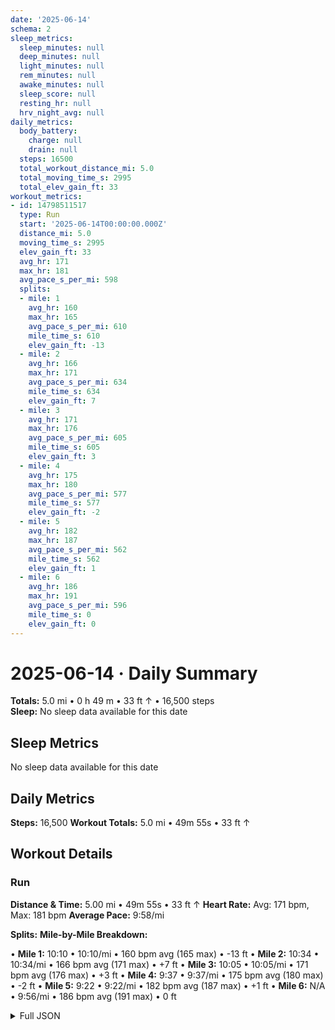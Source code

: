 ```yaml
---
date: '2025-06-14'
schema: 2
sleep_metrics:
  sleep_minutes: null
  deep_minutes: null
  light_minutes: null
  rem_minutes: null
  awake_minutes: null
  sleep_score: null
  resting_hr: null
  hrv_night_avg: null
daily_metrics:
  body_battery:
    charge: null
    drain: null
  steps: 16500
  total_workout_distance_mi: 5.0
  total_moving_time_s: 2995
  total_elev_gain_ft: 33
workout_metrics:
- id: 14798511517
  type: Run
  start: '2025-06-14T00:00:00.000Z'
  distance_mi: 5.0
  moving_time_s: 2995
  elev_gain_ft: 33
  avg_hr: 171
  max_hr: 181
  avg_pace_s_per_mi: 598
  splits:
  - mile: 1
    avg_hr: 160
    max_hr: 165
    avg_pace_s_per_mi: 610
    mile_time_s: 610
    elev_gain_ft: -13
  - mile: 2
    avg_hr: 166
    max_hr: 171
    avg_pace_s_per_mi: 634
    mile_time_s: 634
    elev_gain_ft: 7
  - mile: 3
    avg_hr: 171
    max_hr: 176
    avg_pace_s_per_mi: 605
    mile_time_s: 605
    elev_gain_ft: 3
  - mile: 4
    avg_hr: 175
    max_hr: 180
    avg_pace_s_per_mi: 577
    mile_time_s: 577
    elev_gain_ft: -2
  - mile: 5
    avg_hr: 182
    max_hr: 187
    avg_pace_s_per_mi: 562
    mile_time_s: 562
    elev_gain_ft: 1
  - mile: 6
    avg_hr: 186
    max_hr: 191
    avg_pace_s_per_mi: 596
    mile_time_s: 0
    elev_gain_ft: 0
---
```

# 2025-06-14 · Daily Summary
**Totals:** 5.0 mi • 0 h 49 m • 33 ft ↑ • 16,500 steps  
**Sleep:** No sleep data available for this date

## Sleep Metrics
No sleep data available for this date

## Daily Metrics
**Steps:** 16,500
**Workout Totals:** 5.0 mi • 49m 55s • 33 ft ↑

## Workout Details
### Run
**Distance & Time:** 5.00 mi • 49m 55s • 33 ft ↑
**Heart Rate:** Avg: 171 bpm, Max: 181 bpm
**Average Pace:** 9:58/mi

**Splits:**
**Mile-by-Mile Breakdown:**

• **Mile 1:** 10:10 • 10:10/mi • 160 bpm avg (165 max) • -13 ft
• **Mile 2:** 10:34 • 10:34/mi • 166 bpm avg (171 max) • +7 ft
• **Mile 3:** 10:05 • 10:05/mi • 171 bpm avg (176 max) • +3 ft
• **Mile 4:** 9:37 • 9:37/mi • 175 bpm avg (180 max) • -2 ft
• **Mile 5:** 9:22 • 9:22/mi • 182 bpm avg (187 max) • +1 ft
• **Mile 6:** N/A • 9:56/mi • 186 bpm avg (191 max) • 0 ft


<details>
<summary>Full JSON</summary>

```json
{
  "date": "2025-06-14",
  "schema": 2,
  "sleep_metrics": {
    "sleep_minutes": null,
    "deep_minutes": null,
    "light_minutes": null,
    "rem_minutes": null,
    "awake_minutes": null,
    "sleep_score": null,
    "resting_hr": null,
    "hrv_night_avg": null
  },
  "daily_metrics": {
    "body_battery": {
      "charge": null,
      "drain": null
    },
    "steps": 16500,
    "total_workout_distance_mi": 5.0,
    "total_moving_time_s": 2995,
    "total_elev_gain_ft": 33
  },
  "workout_metrics": [
    {
      "id": 14798511517,
      "type": "Run",
      "start": "2025-06-14T00:00:00.000Z",
      "distance_mi": 5.0,
      "moving_time_s": 2995,
      "elev_gain_ft": 33,
      "avg_hr": 171,
      "max_hr": 181,
      "avg_pace_s_per_mi": 598,
      "splits": [
        {
          "mile": 1,
          "avg_hr": 160,
          "max_hr": 165,
          "avg_pace_s_per_mi": 610,
          "mile_time_s": 610,
          "elev_gain_ft": -13
        },
        {
          "mile": 2,
          "avg_hr": 166,
          "max_hr": 171,
          "avg_pace_s_per_mi": 634,
          "mile_time_s": 634,
          "elev_gain_ft": 7
        },
        {
          "mile": 3,
          "avg_hr": 171,
          "max_hr": 176,
          "avg_pace_s_per_mi": 605,
          "mile_time_s": 605,
          "elev_gain_ft": 3
        },
        {
          "mile": 4,
          "avg_hr": 175,
          "max_hr": 180,
          "avg_pace_s_per_mi": 577,
          "mile_time_s": 577,
          "elev_gain_ft": -2
        },
        {
          "mile": 5,
          "avg_hr": 182,
          "max_hr": 187,
          "avg_pace_s_per_mi": 562,
          "mile_time_s": 562,
          "elev_gain_ft": 1
        },
        {
          "mile": 6,
          "avg_hr": 186,
          "max_hr": 191,
          "avg_pace_s_per_mi": 596,
          "mile_time_s": 0,
          "elev_gain_ft": 0
        }
      ]
    }
  ]
}
```
</details>
